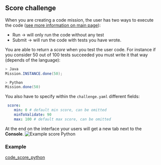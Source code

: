 ## Score challenge

When you are creating a code mission, the user has two ways to execute the code ([see more information on main page](/)):  

* Run -> will only run the code without any test
* Submit -> will run the code with tests you have wrote.


You are able to return a *score* when you test the user code.
For instance if you consider 50 out of 100 tests succeeded you must write it that way (depends of the language):

```java
> Java
Mission.INSTANCE.done(50);

> Python
Mission.done(50)
```

You also have to specify within the `challenge.yaml` different fields:
```yaml
 score:
    min: 0 # default min score, can be omitted
    minToValidate: 90
    max: 100 # default max score, can be omitted
```

At the end on the interface your users will get a new tab next to the **Console**.
![Example score Python](img/example-score.png)

### Example
[code_score_python](https://github.com/deadlock-resources/challenge-examples/tree/master/example/code_score_python)